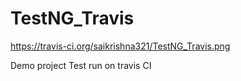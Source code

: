 TestNG_Travis
=============
https://travis-ci.org/saikrishna321/TestNG_Travis.png

Demo project Test run on travis CI
